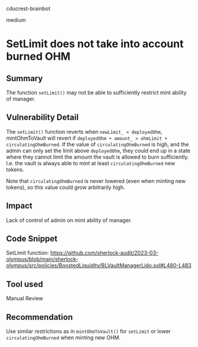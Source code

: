 cducrest-brainbot

medium

# SetLimit does not take into account burned OHM

## Summary

The function `setLimit()` may not be able to sufficiently restrict mint ability of manager.

## Vulnerability Detail

The `setLimit()` function reverts when `newLimit_ < deployedOhm`, mintOhmToVault will revert if `deployedOhm + amount_ > ohmLimit + circulatingOhmBurned`. If the value of `circulatingOhmBurned` is high, and the admin can only set the limit above `deployedOhm`, they could end up in a state where they cannot limit the amount the vault is allowed to burn sufficiently. I.e. the vault is always able to mint at least `circulatingOhmBurned` new tokens.

Note that `circulatingOhmBurned` is never lowered (even when minting new tokens), so this value could grow arbitrarily high.

## Impact

Lack of control of admin on mint ability of manager.

## Code Snippet

SetLimit function:
https://github.com/sherlock-audit/2023-03-olympus/blob/main/sherlock-olympus/src/policies/BoostedLiquidity/BLVaultManagerLido.sol#L480-L483

## Tool used

Manual Review

## Recommendation

Use similar restrictions as in `mintOhmToVault()` for `setLimit` or lower `circulatingOhmBurned` when minting new OHM.
